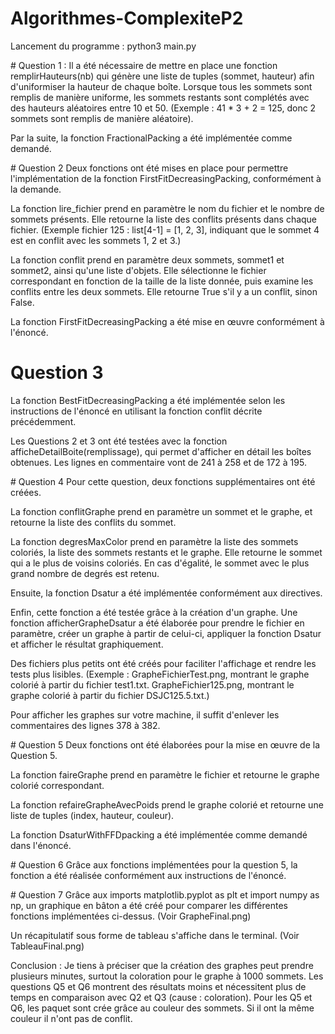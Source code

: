 # Algorithmes-ComplexiteP2

Lancement du programme :
python3 main.py 


# Question 1 : 
Il a été nécessaire de mettre en place une fonction remplirHauteurs(nb) qui génère une liste de tuples (sommet, hauteur) afin d'uniformiser la hauteur de chaque boîte. Lorsque tous les sommets sont remplis de manière uniforme, les sommets restants sont complétés avec des hauteurs aléatoires entre 10 et 50. (Exemple : 41 * 3 + 2 = 125, donc 2 sommets sont remplis de manière aléatoire).

Par la suite, la fonction FractionalPacking a été implémentée comme demandé.

# Question 2 
Deux fonctions ont été mises en place pour permettre l'implémentation de la fonction FirstFitDecreasingPacking, conformément à la demande.

La fonction lire_fichier prend en paramètre le nom du fichier et le nombre de sommets présents. Elle retourne la liste des conflits présents dans chaque fichier. (Exemple fichier 125 : list[4-1] = [1, 2, 3], indiquant que le sommet 4 est en conflit avec les sommets 1, 2 et 3.)

La fonction conflit prend en paramètre deux sommets, sommet1 et sommet2, ainsi qu'une liste d'objets. Elle sélectionne le fichier correspondant en fonction de la taille de la liste donnée, puis examine les conflits entre les deux sommets. Elle retourne True s'il y a un conflit, sinon False.

La fonction FirstFitDecreasingPacking a été mise en œuvre conformément à l'énoncé.

# Question 3 
La fonction BestFitDecreasingPacking a été implémentée selon les instructions de l'énoncé en utilisant la fonction conflit décrite précédemment.

Les Questions 2 et 3 ont été testées avec la fonction afficheDetailBoite(remplissage), qui permet d'afficher en détail les boîtes obtenues. Les lignes en commentaire vont de 241 à 258 et de 172 à 195.

# Question 4 
Pour cette question, deux fonctions supplémentaires ont été créées.

La fonction conflitGraphe prend en paramètre un sommet et le graphe, et retourne la liste des conflits du sommet.

La fonction degresMaxColor prend en paramètre la liste des sommets coloriés, la liste des sommets restants et le graphe. Elle retourne le sommet qui a le plus de voisins coloriés. En cas d'égalité, le sommet avec le plus grand nombre de degrés est retenu.

Ensuite, la fonction Dsatur a été implémentée conformément aux directives.

Enfin, cette fonction a été testée grâce à la création d'un graphe. Une fonction afficherGrapheDsatur a été élaborée pour prendre le fichier en paramètre, créer un graphe à partir de celui-ci, appliquer la fonction Dsatur et afficher le résultat graphiquement.

Des fichiers plus petits ont été créés pour faciliter l'affichage et rendre les tests plus lisibles. (Exemple : GrapheFichierTest.png, montrant le graphe colorié à partir du fichier test1.txt. GrapheFichier125.png, montrant le graphe colorié à partir du fichier DSJC125.5.txt.)

Pour afficher les graphes sur votre machine, il suffit d'enlever les commentaires des lignes 378 à 382.

# Question 5 
Deux fonctions ont été élaborées pour la mise en œuvre de la Question 5.

La fonction faireGraphe prend en paramètre le fichier et retourne le graphe colorié correspondant.

La fonction refaireGrapheAvecPoids prend le graphe colorié et retourne une liste de tuples (index, hauteur, couleur).

La fonction DsaturWithFFDpacking a été implémentée comme demandé dans l'énoncé.

# Question 6 
Grâce aux fonctions implémentées pour la question 5, la fonction a été réalisée conformément aux instructions de l'énoncé.

# Question 7
Grâce aux imports matplotlib.pyplot as plt et import numpy as np, un graphique en bâton a été créé pour comparer les différentes fonctions implémentées ci-dessus. (Voir GrapheFinal.png)

Un récapitulatif sous forme de tableau s'affiche dans le terminal. (Voir TableauFinal.png)


Conclusion :
Je tiens à préciser que la création des graphes peut prendre plusieurs minutes, surtout la coloration pour le graphe à 1000 sommets. Les questions Q5 et Q6 montrent des résultats moins et nécessitent plus de temps en comparaison avec Q2 et Q3 (cause : coloration). Pour les Q5 et Q6, les paquet sont crée grâce au couleur des sommets. Si il ont la même couleur il n'ont pas de conflit.


